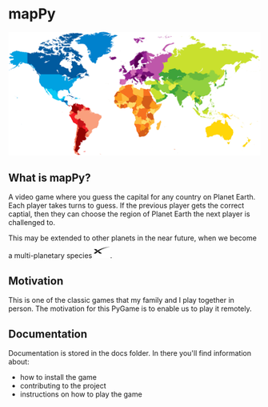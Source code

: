 # mapPy
![Draft Logo](assets/world-map.png)

## What is mapPy?
A video game where you guess the capital for any country on Planet Earth. Each player takes turns to guess. If the previous player gets the correct captial, then they can choose the region of Planet Earth the next player is challenged to.

This may be extended to other planets in the near future, when we become a multi-planetary species ![SpaceX](assets/spacex_logo_icon_144865-small.png).


## Motivation
This is one of the classic games that my family and I play together in person. The motivation for this PyGame is to enable us to play it remotely.


## Documentation

Documentation is stored in the docs folder. In there you'll find information about:

- how to install the game
- contributing to the project
- instructions on how to play the game
